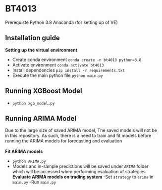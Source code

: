 # BT4013

Prerequiste
Python 3.8
Anaconda (for setting up of VE)

## Installation guide
**Setting up the virtual environment**
- Create conda environment `conda create -n bt4013 python=3.8`
- Activate environment `conda activate bt4013`
- Install dependencies `pip install -r requirements.txt`
- Execute the main python file `python main.py`

## Running XGBoost Model
- `python xgb_model.py`

## Running ARIMA Model
Due to the large size of saved ARIMA model, The saved models will not be in this repository. As such, there is a need to train and fit models before running the ARIMA models for forecasting and evaluation <br/><br/>
**Fit ARIMA models**
- `python ARIMA.py`
- Models and in-sample predictions will be saved under `ARIMA` folder which will be accessed when performing evaluation of strategies
**Evaluate ARIMA models on trading system**
-Set `strategy` to `arima` in `main.py`
-Run `main.py`
